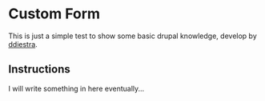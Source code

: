 Custom Form
===========

This is just a simple test to show some basic drupal knowledge, develop by <a href="https://github.com/ddiestra">ddiestra</a>.

Instructions
------------

I will write something in here eventually...
